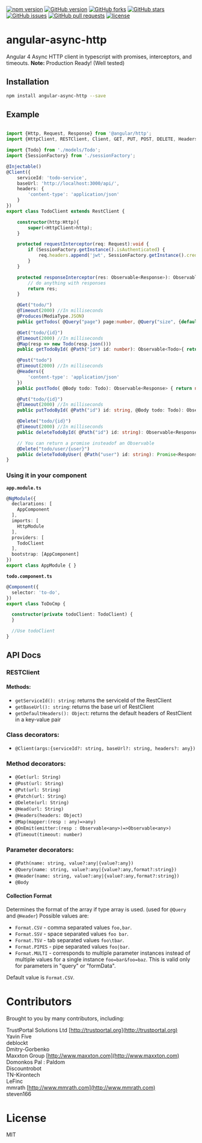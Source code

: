 [![npm version](https://badge.fury.io/js/angular-async-http.svg)](https://badge.fury.io/js/angular-async-http)
[![GitHub version](https://badge.fury.io/gh/yavin5%2Fangular-async-http.svg)](https://badge.fury.io/gh/yavin5%2Fangular-async-http)
[![GitHub forks](https://img.shields.io/github/forks/yavin5/angular-async-http.svg?style=social&label=Fork&style=plastic)](https://github.com/yavin5/angular-async-http)
[![GitHub stars](https://img.shields.io/github/stars/yavin5/angular-async-http.svg?style=social&label=Star&style=plastic)](https://github.com/yavin5/angular-async-http)
[![GitHub issues](https://img.shields.io/github/issues/yavin5/angular-async-http.svg?style=plastic)](https://github.com/yavin5/angular-async-http)
[![GitHub pull requests](https://img.shields.io/github/issues-pr/yavin5/angular-async-http.svg?style=plastic)](https://github.com/yavin5/angular-async-http)
[![license](https://img.shields.io/github/license/yavin5/angular-async-http.svg?style=plastic)](https://github.com/yavin5/angular-async-http)

# angular-async-http
Angular 4 Async HTTP client in typescript with promises, interceptors, and timeouts.
**Note:** Production Ready! (Well tested)

## Installation

```sh
npm install angular-async-http --save
```

## Example

```ts

import {Http, Request, Response} from '@angular/http';
import {HttpClient, RESTClient, Client, GET, PUT, POST, DELETE, Headers, Path, Body, Query, Produces, MediaType} from 'angular-async-http';

import {Todo} from './models/Todo';
import {SessionFactory} from './sessionFactory';

@Injectable()
@Client({
    serviceId: 'todo-service',
    baseUrl: 'http://localhost:3000/api/',
    headers: {
        'content-type': 'application/json'
    }
})
export class TodoClient extends RestClient {

    constructor(http:Http){
        super(<HttpClient>http);
    }

    protected requestInterceptor(req: Request):void {
        if (SessionFactory.getInstance().isAuthenticated) {
            req.headers.append('jwt', SessionFactory.getInstance().credentials.jwt);
        }
    }

    protected responseInterceptor(res: Observable<Response>): Observable<any> {
        // do anything with responses
        return res;
    }

    @Get("todo/")
    @Timeout(2000) //In milliseconds
    @Produces(MediaType.JSON)
    public getTodos( @Query("page") page:number, @Query("size", {default: 20}) size?:number, @Query("sort") sort?: string): Observable<Todo[]> { return null; };

    @Get("todo/{id}")
    @Timeout(2000) //In milliseconds
    @Map(resp => new Todo(resp.json()))
    public getTodoById( @Path("id") id: number): Observable<Todo>{ return null; };

    @Post("todo")
    @Timeout(2000) //In milliseconds
    @Headers({
        'content-type': 'application/json'
    })
    public postTodo( @Body todo: Todo): Observable<Response> { return null; };

    @Put("todo/{id}")
    @Timeout(2000) //In milliseconds
    public putTodoById( @Path("id") id: string, @Body todo: Todo): Observable<Response> { return null; };

    @Delete("todo/{id}")
    @Timeout(2000) //In milliseconds
    public deleteTodoById( @Path("id") id: string): Observable<Response> { return null; };

    // You can return a promise insteadof an Observable
    @Delete("todo/user/{user}")
    public deleteTodoByUser( @Path("user") id: string): Promise<Response> { return null; };
}
```

### Using it in your component

**```app.module.ts```**
``` ts
@NgModule({
  declarations: [
    AppComponent
  ],
  imports: [
    HttpModule
  ],
  providers: [
    TodoClient
  ],
  bootstrap: [AppComponent]
})
export class AppModule { }
```
**```todo.component.ts```**
``` ts
@Component({
  selector: 'to-do',
})
export class ToDoCmp {

  constructor(private todoClient: TodoClient) {
  }

  //Use todoClient
}
```
## API Docs

### RESTClient
#### Methods:
- `getServiceId(): string`: returns the serviceId of the RestClient
- `getBaseUrl(): string`: returns the base url of RestClient
- `getDefaultHeaders(): Object`: returns the default headers of RestClient in a key-value pair

### Class decorators:
- `@Client(args:{serviceId?: string, baseUrl?: string, headers?: any})`

### Method decorators:
- `@Get(url: String)`
- `@Post(url: String)`
- `@Put(url: String)`
- `@Patch(url: String)`
- `@Delete(url: String)`
- `@Head(url: String)`
- `@Headers(headers: Object)`
- `@Map(mapper:(resp : any)=>any)`
- `@OnEmit(emitter:(resp : Observable<any>)=>Observable<any>)`
- `@Timeout(timeout: number)`

### Parameter decorators:
- `@Path(name: string, value?:any|{value?:any})`
- `@Query(name: string, value?:any|{value?:any,format?:string})`
- `@Header(name: string, value?:any|{value?:any,format?:string})`
- `@Body`

#### Collection Format
Determines the format of the array if type array is used. (used for ``@Query`` and ``@Header``) Possible values are:
* ``Format.CSV`` - comma separated values ``foo,bar``.
* ``Format.SSV`` - space separated values ``foo bar``.
* ``Format.TSV`` - tab separated values ``foo\tbar``.
* ``Format.PIPES`` - pipe separated values ``foo|bar``.
* ``Format.MULTI`` - corresponds to multiple parameter instances instead of multiple values for a single instance ``foo=bar&foo=baz``. This is valid only for parameters in "query" or "formData".

Default value is ``Format.CSV``.

# Contributors

Brought to you by many contributors, including:  
  
TrustPortal Solutions Ltd  [http://trustportal.org](http://trustportal.org)  
Yavin Five  
deblockt  
Dmitry-Gorbenko  
Maxxton Group  [http://www.maxxton.com](http://www.maxxton.com)  
Domonkos Pal : Paldom  
Discountrobot  
TN-Kirontech  
LeFinc  
mmrath  [http://www.mmrath.com](http://www.mmrath.com)  
steven166  

# License

MIT
